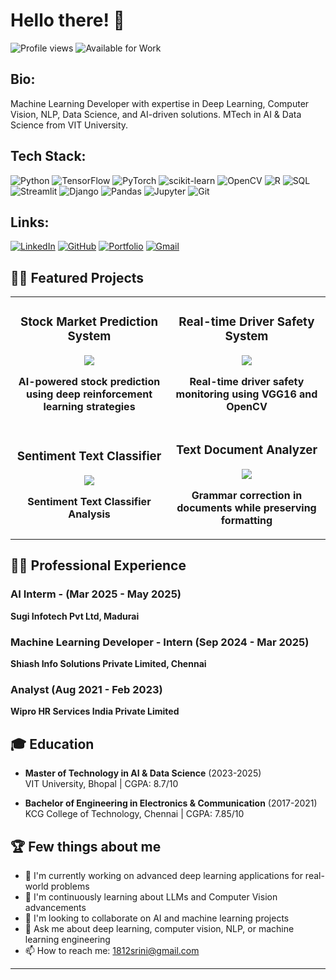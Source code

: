 # Hello there! 👋

![Profile views](https://komarev.com/ghpvc/?username=srini1812&color=blue) ![Available for Work](https://img.shields.io/badge/Available_for-ML_and_DS_Projects-brightgreen)

## Bio:

Machine Learning Developer with expertise in Deep Learning, Computer Vision, NLP, Data Science, and AI-driven solutions. MTech in AI & Data Science from VIT University.

## Tech Stack:

![Python](https://img.shields.io/badge/python-3670A0?style=for-the-badge&logo=python&logoColor=ffdd54)
![TensorFlow](https://img.shields.io/badge/TensorFlow-%23FF6F00.svg?style=for-the-badge&logo=TensorFlow&logoColor=white)
![PyTorch](https://img.shields.io/badge/PyTorch-%23EE4C2C.svg?style=for-the-badge&logo=PyTorch&logoColor=white)
![scikit-learn](https://img.shields.io/badge/scikit--learn-%23F7931E.svg?style=for-the-badge&logo=scikit-learn&logoColor=white)
![OpenCV](https://img.shields.io/badge/opencv-%23white.svg?style=for-the-badge&logo=opencv&logoColor=white)
![R](https://img.shields.io/badge/r-%23276DC3.svg?style=for-the-badge&logo=r&logoColor=white)
![SQL](https://img.shields.io/badge/SQL-4479A1?style=for-the-badge&logo=mysql&logoColor=white)
![Streamlit](https://img.shields.io/badge/Streamlit-FF4B4B?style=for-the-badge&logo=Streamlit&logoColor=white)
![Django](https://img.shields.io/badge/django-%23092E20.svg?style=for-the-badge&logo=django&logoColor=white)
![Pandas](https://img.shields.io/badge/pandas-%23150458.svg?style=for-the-badge&logo=pandas&logoColor=white)
![Jupyter](https://img.shields.io/badge/Jupyter-%23F37626.svg?style=for-the-badge&logo=Jupyter&logoColor=white)
![Git](https://img.shields.io/badge/git-%23F05033.svg?style=for-the-badge&logo=git&logoColor=white)

## Links:

[![LinkedIn](https://img.shields.io/badge/linkedin-%230077B5.svg?style=for-the-badge&logo=linkedin&logoColor=white)](https://linkedin.com/in/srinivas-k-m)
[![GitHub](https://img.shields.io/badge/github-%23121011.svg?style=for-the-badge&logo=github&logoColor=white)](https://github.com/srini1812)
[![Portfolio](https://img.shields.io/badge/Portfolio-%23000000.svg?style=for-the-badge&logo=firefox&logoColor=#FF7139)](https://github.com/srini1812/srini1812)
[![Gmail](https://img.shields.io/badge/Gmail-D14836?style=for-the-badge&logo=gmail&logoColor=white)](mailto:1812srini@gmail.com)

## 👨‍💻 Featured Projects

<table>
  <tr>
    <td width="50%">
      <h3 align="center">Stock Market Prediction System</h3>
      <div align="center">
        <a href="https://github.com/srini1812/Deep-Reinforcement-Learning-on-Stock" target="_blank">
        </a>
        <p>
          <a href="https://github.com/srini1812/Deep-Reinforcement-Learning-on-Stock" target="_blank">
            <img src="https://img.shields.io/badge/Code-View_on_GitHub-blue?style=for-the-badge&logo=github">
          </a>
        </p>
        <p><strong>AI-powered stock prediction using deep reinforcement learning strategies</strong></p>
      </div>
    </td>
    <td width="50%">
      <h3 align="center">Real-time Driver Safety System</h3>
      <div align="center">
        <a href="https://github.com/srini1812/Drowsiness-Driver-detection" target="_blank">
        </a>
        <p>
          <a href="https://github.com/srini1812/Drowsiness-Driver-detection" target="_blank">
            <img src="https://img.shields.io/badge/Code-View_on_GitHub-blue?style=for-the-badge&logo=github">
          </a>
        </p>
        <p><strong>Real-time driver safety monitoring using VGG16 and OpenCV</strong></p>
      </div>
    </td>
  </tr>
  <tr>
    <td width="50%">
      <h3 align="center">Sentiment Text Classifier</h3>
      <div align="center">
        <a href="https://github.com/srini1812/Sentiment_Text_Classifier_based_on_distilBERT" target="_blank">
        </a>
        <p>
          <a href="https://github.com/srini1812/Sentiment_Text_Classifier_based_on_distilBERT" target="_blank">
            <img src="https://img.shields.io/badge/Code-View_on_GitHub-blue?style=for-the-badge&logo=github">
          </a>
        </p>
        <p><strong>Sentiment Text Classifier Analysis</strong></p>
      </div>
    </td>
    <td width="50%">
      <h3 align="center">Text Document Analyzer</h3>
      <div align="center">
        <a href="https://textdocanalyer.streamlit.app/" target="_blank">
        </a>
        <p>
          <a href="https://textdocanalyer.streamlit.app/" target="_blank">
          </a>
          <a href="https://github.com/srini1812/text-document-analyzer" target="_blank">
             <img src="https://img.shields.io/badge/Code-View_on_GitHub-blue?style=for-the-badge&logo=github">
          </a>
        </p>
        <p><strong>Grammar correction in documents while preserving formatting</strong></p>
      </div>
    </td>
  </tr>
</table>

## 👨‍💼 Professional Experience

### AI Interm - (Mar 2025 - May 2025)
**Sugi Infotech Pvt Ltd, Madurai**

### Machine Learning Developer - Intern (Sep 2024 - Mar 2025)
**Shiash Info Solutions Private Limited, Chennai**

### Analyst (Aug 2021 - Feb 2023)
**Wipro HR Services India Private Limited**

## 🎓 Education

- **Master of Technology in AI & Data Science** (2023-2025)  
  VIT University, Bhopal | CGPA: 8.7/10
  
- **Bachelor of Engineering in Electronics & Communication** (2017-2021)  
  KCG College of Technology, Chennai | CGPA: 7.85/10

## 🏆 Few things about me

- 🔭 I'm currently working on advanced deep learning applications for real-world problems
- 🌱 I'm continuously learning about LLMs and Computer Vision advancements
- 👯 I'm looking to collaborate on AI and machine learning projects
- 💬 Ask me about deep learning, computer vision, NLP, or machine learning engineering
- 📫 How to reach me: [1812srini@gmail.com](mailto:1812srini@gmail.com)

---

